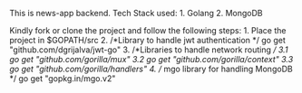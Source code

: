 This is news-app backend.
Tech Stack used:
     1. Golang
     2. MongoDB

Kindly fork or clone the project and follow the following steps:
    1. Place the project in $GOPATH/src
    2. /*Library to handle jwt authentication */ 
      go get "github.com/dgrijalva/jwt-go"
    3. /*Libraries to handle network routing */
      3.1  go get "github.com/gorilla/mux"
      3.2  go get "github.com/gorilla/context"
      3.3  go get "github.com/gorilla/handlers"
    4. /* mgo library for handling MongoDB */
      go get "gopkg.in/mgo.v2"